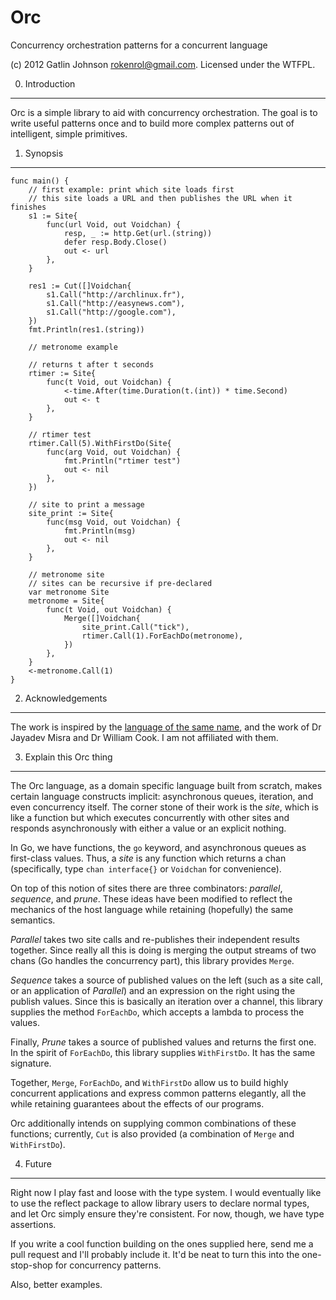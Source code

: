 Orc
===

Concurrency orchestration patterns for a concurrent language

(c) 2012 Gatlin Johnson <rokenrol@gmail.com>. Licensed under the WTFPL.

0. Introduction
---

Orc is a simple library to aid with concurrency orchestration. The goal is to
write useful patterns once and to build more complex patterns out of
intelligent, simple primitives.

1. Synopsis
---

    func main() {
        // first example: print which site loads first
        // this site loads a URL and then publishes the URL when it finishes
        s1 := Site{
            func(url Void, out Voidchan) {
                resp, _ := http.Get(url.(string))
                defer resp.Body.Close()
                out <- url
            },
        }

        res1 := Cut([]Voidchan{
            s1.Call("http://archlinux.fr"),
            s1.Call("http://easynews.com"),
            s1.Call("http://google.com"),
        })
        fmt.Println(res1.(string))

        // metronome example

        // returns t after t seconds
        rtimer := Site{
            func(t Void, out Voidchan) {
                <-time.After(time.Duration(t.(int)) * time.Second)
                out <- t
            },
        }

        // rtimer test
        rtimer.Call(5).WithFirstDo(Site{
            func(arg Void, out Voidchan) {
                fmt.Println("rtimer test")
                out <- nil
            },
        })

        // site to print a message
        site_print := Site{
            func(msg Void, out Voidchan) {
                fmt.Println(msg)
                out <- nil
            },
        }

        // metronome site
        // sites can be recursive if pre-declared
        var metronome Site
        metronome = Site{
            func(t Void, out Voidchan) {
                Merge([]Voidchan{
                    site_print.Call("tick"),
                    rtimer.Call(1).ForEachDo(metronome),
                })
            },
        }
        <-metronome.Call(1)
    }

2. Acknowledgements
---

The work is inspired by the [language of the same name][1], and the work of Dr
Jayadev Misra and Dr William Cook. I am not affiliated with them.

3. Explain this Orc thing
---

The Orc language, as a domain specific language built from scratch, makes
certain language constructs implicit: asynchronous queues, iteration, and even
concurrency itself. The corner stone of their work is the *site*, which is like
a function but which executes concurrently with other sites and responds
asynchronously with either a value or an explicit nothing.

In Go, we have functions, the `go` keyword, and asynchronous queues as
first-class values. Thus, a *site* is any function which returns a chan
(specifically, type `chan interface{}` or `Voidchan` for convenience).

On top of this notion of sites there are three combinators: *parallel*,
*sequence*, and *prune*. These ideas have been modified to reflect the
mechanics of the host language while retaining (hopefully) the same semantics.

*Parallel* takes two site calls and re-publishes their independent results
together. Since really all this is doing is merging the output streams of two
chans (Go handles the concurrency part), this library provides `Merge`.

*Sequence* takes a source of published values on the left (such as a site call,
or an application of *Parallel*) and an expression on the right using the
publish values. Since this is basically an iteration over a channel, this
library supplies the method `ForEachDo`, which accepts a lambda to process the
values.

Finally, *Prune* takes a source of published values and returns the first one.
In the spirit of `ForEachDo`, this library supplies `WithFirstDo`. It has the
same signature.

Together, `Merge`, `ForEachDo`, and `WithFirstDo` allow us to build highly
concurrent applications and express common patterns elegantly, all the while
retaining guarantees about the effects of our programs.

Orc additionally intends on supplying common combinations of these functions;
currently, `Cut` is also provided (a combination of `Merge` and `WithFirstDo`).

4. Future
---

Right now I play fast and loose with the type system. I would eventually like
to use the reflect package to allow library users to declare normal types, and
let Orc simply ensure they're consistent. For now, though, we have type
assertions.

If you write a cool function building on the ones supplied here, send me a pull
request and I'll probably include it. It'd be neat to turn this into the
one-stop-shop for concurrency patterns.

Also, better examples.

[1]: http://orc.csres.utexas.edu
